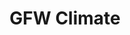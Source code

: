 ---
title: 'GFW Climate'
slug: 'climate'
thumbnail: '/assets/images/gallery/'
published: true
categories: [gallery]
description: 'Track carbon emissions and removals in forest landscapes.'
href: 'http://climate.globalforestwatch.org/'
href_text: 'Launch App'
href_class: 'btn green medium mobile-friendly'
source: 'World Resources Institute'
filters: 'data, global-forest-watch, maps'
---